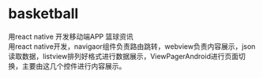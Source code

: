 # basketball
用react native 开发移动端APP 篮球资讯<br />
用react native开发，navigaor组件负责路由跳转，webview负责内容展示，json读取数据，listview排列好格式进行数据展示，ViewPagerAndroid进行页面切换，主要由这几个控件进行内容展示。<br />
